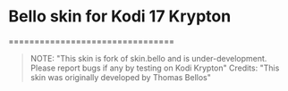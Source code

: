 # Bello skin for Kodi 17 Krypton
================================
> NOTE: "This skin is fork of skin.bello and is under-development. Please report bugs if any by testing on Kodi Krypton"
> Credits: "This skin was originally developed by Thomas Bellos"
